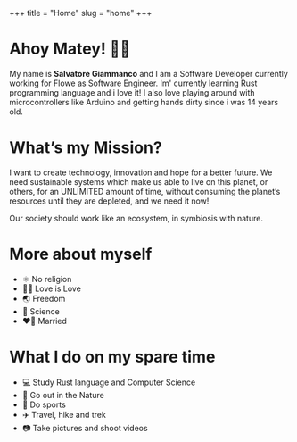 +++
title = "Home"
slug = "home"
+++
# Ahoy Matey! 🏴‍☠️

My name is **Salvatore Giammanco** and I am a Software Developer currently working for Flowe as Software Engineer. 
Im' currently learning Rust programming language and i love it! I also love playing around with microcontrollers like Arduino and getting hands dirty since i was 14 years old.

# What’s my Mission?

I want to create technology, innovation and hope for a better future. We need sustainable systems which make us able to live on this planet, or others, for an UNLIMITED amount of time, without consuming the planet’s resources until they are depleted, and we need it now!

Our society should work like an ecosystem, in symbiosis with nature.

# More about myself
- ⚛️ No religion
- 🏳️‍🌈 Love is Love
- 🌏 Freedom
- 🔬 Science
- ❤️‍🔥 Married

# What I do on my spare time
- 💻 Study Rust language and Computer Science
- 🌲 Go out in the Nature
- 🚴 Do sports
- ✈️ Travel, hike and trek
- 📷 Take pictures and shoot videos
                            